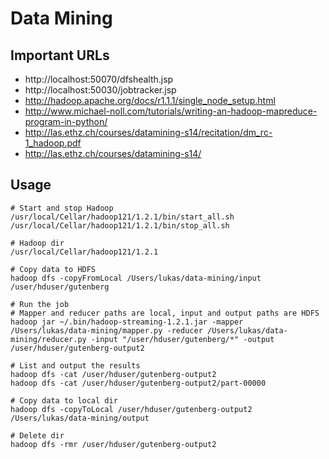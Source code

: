 Data Mining
===========

Important URLs
--------------

* http://localhost:50070/dfshealth.jsp
* http://localhost:50030/jobtracker.jsp
* http://hadoop.apache.org/docs/r1.1.1/single_node_setup.html
* http://www.michael-noll.com/tutorials/writing-an-hadoop-mapreduce-program-in-python/
* http://las.ethz.ch/courses/datamining-s14/recitation/dm_rc-1_hadoop.pdf
* http://las.ethz.ch/courses/datamining-s14/

Usage
-----

```
# Start and stop Hadoop
/usr/local/Cellar/hadoop121/1.2.1/bin/start_all.sh
/usr/local/Cellar/hadoop121/1.2.1/bin/stop_all.sh

# Hadoop dir
/usr/local/Cellar/hadoop121/1.2.1

# Copy data to HDFS
hadoop dfs -copyFromLocal /Users/lukas/data-mining/input /user/hduser/gutenberg

# Run the job
# Mapper and reducer paths are local, input and output paths are HDFS
hadoop jar ~/.bin/hadoop-streaming-1.2.1.jar -mapper /Users/lukas/data-mining/mapper.py -reducer /Users/lukas/data-mining/reducer.py -input "/user/hduser/gutenberg/*" -output /user/hduser/gutenberg-output2

# List and output the results
hadoop dfs -cat /user/hduser/gutenberg-output2
hadoop dfs -cat /user/hduser/gutenberg-output2/part-00000

# Copy data to local dir
hadoop dfs -copyToLocal /user/hduser/gutenberg-output2 /Users/lukas/data-mining/output

# Delete dir
hadoop dfs -rmr /user/hduser/gutenberg-output2
```

